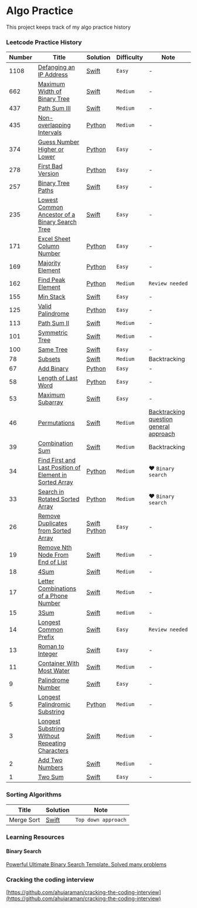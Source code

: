 # Algo Practice
This project keeps track of my algo practice history

### Leetcode Practice History

Number | Title | Solution | Difficulty | Note
--- | --- | --- | --- | ---
1108 | [Defanging an IP Address](https://leetcode.com/problems/defanging-an-ip-address/) | [Swift](https://github.com/jimmy0804/leetcode-practice/blob/master/leetcode/easy/defanging-an-ip-address.swift) | `Easy` | -
662 | [Maximum Width of Binary Tree](https://leetcode.com/problems/maximum-width-of-binary-tree/submissions/) | [Swift](https://github.com/jimmy0804/leetcode-practice/blob/master/leetcode/medium/662-maximum-width-of-binary-tree.swift) | `Medium` | -
437 | [Path Sum III](https://leetcode.com/problems/path-sum-iii/) | [Swift](https://github.com/jimmy0804/algo-practice/blob/master/leetcode/medium/437-path-sum-III.swift) | `Medium` | -
435 | [Non-overlapping Intervals](https://leetcode.com/problems/non-overlapping-intervals/) | [Python](https://github.com/jimmy0804/algo-practice/blob/master/leetcode/medium/435-non-overlapping-intervals/435-non-overlapping-intervals.py) | `Medium` | -
374 | [Guess Number Higher or Lower](https://leetcode.com/problems/guess-number-higher-or-lower/) | [Python](https://github.com/jimmy0804/algo-practice/blob/master/leetcode/easy/374-guess-number-higher-or-lower/main.py) | `Easy` | -
278 | [First Bad Version](https://leetcode.com/problems/first-bad-version/) | [Python](https://github.com/jimmy0804/algo-practice/blob/master/leetcode/easy/278-first-bad-version/main.py) | `Easy`| -
257 | [Binary Tree Paths](https://leetcode.com/problems/binary-tree-paths/) | [Swift](https://github.com/jimmy0804/leetcode-practice/blob/master/leetcode/easy/257-binary-tree-paths.swift) | `Easy` | -
235 | [Lowest Common Ancestor of a Binary Search Tree](https://leetcode.com/problems/lowest-common-ancestor-of-a-binary-search-tree/) | [Swift](https://github.com/jimmy0804/leetcode-practice/blob/master/leetcode/easy/235-lowest-common-ancestor-of-a-binary-search-tree.swift) | `Easy` | -
171 | [Excel Sheet Column Number](https://leetcode.com/problems/excel-sheet-column-number/) | [Python](https://github.com/jimmy0804/algo-practice/blob/master/leetcode/easy/171-excel-sheet-column-number/main.py) | `Easy` | -
169 | [Majority Element](https://leetcode.com/problems/majority-element/) | [Python](https://github.com/jimmy0804/algo-practice/blob/master/leetcode/easy/169-majority-element/main.py) | `Easy` | -
162 | [Find Peak Element](https://leetcode.com/problems/find-peak-element/) | [Python](https://github.com/jimmy0804/algo-practice/blob/master/leetcode/medium/162-find-peak-element/main.py) | `Medium` | `Review needed`
155 | [Min Stack](https://leetcode.com/problems/min-stack/) | [Swift](https://github.com/jimmy0804/leetcode-practice/blob/master/leetcode/easy/155-min-stack.swift) | `Easy` | -
125 | [Valid Palindrome](https://leetcode.com/problems/valid-palindrome/) | [Python](https://github.com/jimmy0804/algo-practice/blob/master/leetcode/easy/125-valid-palindrome/main.py) | `Easy` | -
113 | [Path Sum II](https://leetcode.com/problems/path-sum-ii/) | [Swift](https://github.com/jimmy0804/leetcode-practice/blob/master/leetcode/medium/113-path-sum-2.swift) | `Medium` | -
101 | [Symmetric Tree](https://leetcode.com/problems/symmetric-tree/) | [Swift](https://github.com/jimmy0804/leetcode-practice/blob/master/leetcode/medium/101-symmetric-tree.swift) | `Medium` | -
100 | [Same Tree](https://leetcode.com/problems/same-tree/) | [Swift](https://github.com/jimmy0804/leetcode-practice/blob/master/leetcode/easy/100-same-tree.swift) | `Easy` | -
78 | [Subsets](https://leetcode.com/problems/subsets/) | [Swift](https://github.com/jimmy0804/leetcode-practice/blob/master/leetcode/medium/78-subsets.swift) | `Medium` | Backtracking
67 | [Add Binary](https://leetcode.com/problems/add-binary/) | [Python](https://github.com/jimmy0804/algo-practice/blob/master/leetcode/easy/67-add-binary/main.py) | `Easy` | -
58 | [Length of Last Word](https://leetcode.com/problems/length-of-last-word/) | [Python](https://github.com/jimmy0804/algo-practice/blob/master/leetcode/easy/58-length-of-last-word/main.py) | `Easy` | -
53 | [Maximum Subarray](https://leetcode.com/problems/maximum-subarray/) | [Swift](https://github.com/jimmy0804/algo-practice/blob/master/leetcode/easy/53-maxiumu-subarray.swift) | `Easy` | -
46 | [Permutations](https://leetcode.com/problems/permutations/) | [Swift](https://github.com/jimmy0804/leetcode-practice/blob/master/leetcode/medium/46-permutations.swift) | `Medium` | [Backtracking question general approach](https://leetcode.com/problems/combination-sum/discuss/16502/A-general-approach-to-backtracking-questions-in-Java-(Subsets-Permutations-Combination-Sum-Palindrome-Partitioning))
39 | [Combination Sum](https://leetcode.com/problems/combination-sum/) | [Swift](https://github.com/jimmy0804/leetcode-practice/blob/master/leetcode/medium/39-combination-sum.swift) | `Medium` | Backtracking
34 | [Find First and Last Position of Element in Sorted Array](https://leetcode.com/problems/find-first-and-last-position-of-element-in-sorted-array/) | [Python](https://github.com/jimmy0804/algo-practice/blob/master/leetcode/medium/34-find-first-and-last-position-of-element-in-sorted-array/main.py) | `Medium` | ❤️ `Binary search`
33 | [Search in Rotated Sorted Array](https://leetcode.com/problems/search-in-rotated-sorted-array/) | [Python](https://github.com/jimmy0804/algo-practice/blob/master/leetcode/medium/33-search-in-rotated-sorted-array/main.py) | `Medium` | ❤️ `Binary search`
26 | [Remove Duplicates from Sorted Array](https://leetcode.com/problems/remove-duplicates-from-sorted-array/) | [Swift](https://github.com/jimmy0804/algo-practice/blob/master/leetcode/easy/26-remove-duplicates-from-sorted-array/main.swift) [Python](https://github.com/jimmy0804/algo-practice/blob/master/leetcode/easy/26-remove-duplicates-from-sorted-array/main.py) | `Easy` | -
19 | [Remove Nth Node From End of List](https://leetcode.com/problems/remove-nth-node-from-end-of-list/) | [Swift](https://github.com/jimmy0804/leetcode-practice/blob/master/leetcode/medium/19-remove-nth-node-from-end-of-list.swift) | `Medium` | -
18 | [4Sum](https://leetcode.com/problems/4sum/) | [Swift](https://github.com/jimmy0804/algo-practice/blob/master/leetcode/medium/18-4-sum.swift) | `Medium` | -
17 | [Letter Combinations of a Phone Number](https://leetcode.com/problems/letter-combinations-of-a-phone-number/) | [Swift](https://github.com/jimmy0804/algo-practice/blob/master/leetcode/medium/17-letter-combinations-of-a-phone-number.swift) | `Medium` | -
15 | [3Sum](https://leetcode.com/problems/3sum/) | [Swift](https://github.com/jimmy0804/algo-practice/blob/master/leetcode/medium/15-3-sum.swift) | `medium` | -
14 | [Longest Common Prefix](https://leetcode.com/problems/longest-common-prefix/) | [Swift](https://github.com/jimmy0804/leetcode-practice/blob/master/leetcode/easy/14-longest-common-prefix.swift) | `Easy` | `Review needed`
13 | [Roman to Integer](https://leetcode.com/problems/roman-to-integer/) | [Swift](https://github.com/jimmy0804/leetcode-practice/blob/master/leetcode/easy/13-roman-to-Integer.swift) | `Easy` | -
11 | [Container With Most Water](https://leetcode.com/problems/container-with-most-water/) | [Swift](https://github.com/jimmy0804/algo-practice/blob/master/leetcode/medium/11-container-with-most-water.swift) | `Medium` | -
9 | [Palindrome Number](https://leetcode.com/problems/palindrome-number/) | [Swift](https://github.com/jimmy0804/leetcode-practice/blob/master/leetcode/easy/palindrome-number.swift) | `Easy` |-
5 | [Longest Palindromic Substring](https://leetcode.com/problems/longest-palindromic-substring/) | [Python](https://github.com/jimmy0804/algo-practice/blob/master/leetcode/medium/5-longest-palindromice-substring/main.py) | `Medium` | -
3 | [Longest Substring Without Repeating Characters](https://leetcode.com/problems/longest-substring-without-repeating-characters) | [Swift](https://github.com/jimmy0804/leetcode-practice/blob/master/leetcode/medium/3-longest-substring-without-repeating-characters.swift) | `Medium` | -
2 | [Add Two Numbers](https://leetcode.com/problems/add-two-numbers/) | [Swift](https://github.com/jimmy0804/leetcode-practice/blob/master/leetcode/medium/2-add-two-numbers.swift) | `Medium` | -
1 | [Two Sum](https://leetcode.com/problems/two-sum/) | [Swift](https://github.com/jimmy0804/leetcode-practice/blob/master/leetcode/easy/1-two-sum.swift) | `Easy` | -


### Sorting Algorithms

Title | Solution | Note
--- | --- | ---
Merge Sort | [Swift](https://github.com/jimmy0804/leetcode-practice/blob/master/misc/merge-sort.swift) | `Top down approach`


### Learning Resources

#### Binary Search
[Powerful Ultimate Binary Search Template. Solved many problems](https://leetcode.com/discuss/general-discussion/786126/python-powerful-ultimate-binary-search-template-solved-many-problems)

### Cracking the coding interview
[https://github.com/ahujaraman/cracking-the-coding-interview](https://github.com/ahujaraman/cracking-the-coding-interview)
